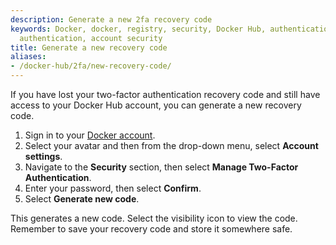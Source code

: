```yaml
---
description: Generate a new 2fa recovery code
keywords: Docker, docker, registry, security, Docker Hub, authentication, two-factor
  authentication, account security
title: Generate a new recovery code
aliases:
- /docker-hub/2fa/new-recovery-code/
---
```


If you have lost your two-factor authentication recovery code and still have
access to your Docker Hub account, you can generate a new recovery code.

1. Sign in to your [Docker account](https://app.docker.com/login).
2. Select your avatar and then from the drop-down menu, select **Account settings**.
3. Navigate to the **Security** section, then select **Manage Two-Factor Authentication**.
4. Enter your password, then select **Confirm**.
5. Select **Generate new code**.

This generates a new code. Select the visibility icon to view the code. Remember to save your recovery code
and store it somewhere safe.
